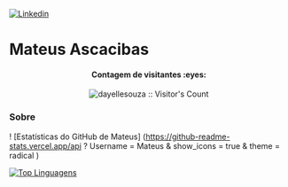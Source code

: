 
[![Linkedin](https://img.shields.io/badge/LinkedIn-blue?style=for-the-badge&logo=Linkedin)](https://www.linkedin.com/in/mateus-a-62a907142/)

# Mateus Ascacibas
<h4 align="center">Contagem de visitantes :eyes:</h4>
<p align="center"><img src="https://profile-counter.glitch.me/{dayellesouza}/count.svg" alt="dayellesouza :: Visitor's Count" /></p>

###  Sobre
! [Estatísticas do GitHub de Mateus] (https://github-readme-stats.vercel.app/api ? Username = Mateus & show_icons = true & theme = radical )

[![Top Linguagens](https://github-readme-stats.vercel.app/api/top-langs/?username=mateusascacibas&layout=compact)](https://github.com/anuraghazra/github-readme-stats)
